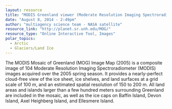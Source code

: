 ```yaml
---
layout: resource
title: "MODIS Greenland viewer (Moderate Resolution Imaging Spectroradiometer) "
date: "August 8, 2014 - 2:49pm"
author: "multiagency science team - NASA satellite"
resource_link: "http://planet.sr.unh.edu/MOG/"
resource_type: "Online Interactive Tool, Images"
polar_topics:
  - Arctic
  - Glaciers/Land Ice
---
```


The MODIS Mosaic of Greenland (MOG) Image Map (2005) is a composite image of 104 Moderate Resolution Imaging Spectroradiometer (MODIS) images acquired over the 2005 spring season. It provides a nearly-perfect cloud-free view of the ice sheet, ice shelves, and land surfaces at a grid scale of 100 m, and an estimated spatial resolution of 150 to 200 m. All land areas and islands larger than a few hundred meters surrounding Greenland are included in the mosaic, as well as the ice caps on Baffin Island, Devon Island, Axel Heighberg Island, and Ellesmere Island.
